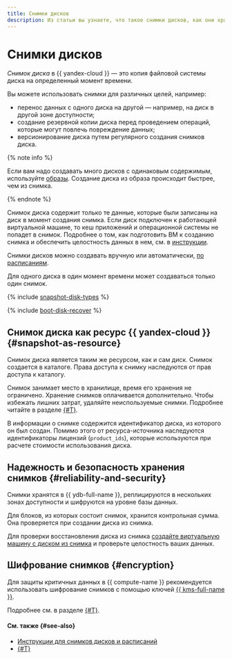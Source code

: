 ```yaml
---
title: Снимки дисков
description: Из статьи вы узнаете, что такое снимки дисков, как они хранятся, реплицируются и шифруются.
---
```


# Снимки дисков


_Снимок диска_ в {{ yandex-cloud }} — это копия файловой системы диска на определенный момент времени.

Вы можете использовать снимки для различных целей, например:

* перенос данных с одного диска на другой — например, на диск в другой зоне доступности;
* создание резервной копии диска перед проведением операций, которые могут повлечь повреждение данных;
* версионирование диска путем регулярного создания снимков диска.

{% note info %}

Если вам надо создавать много дисков с одинаковым содержимым, используйте [образы](image.md). Создание диска из образа происходит быстрее, чем из снимка.

{% endnote %}

Снимок диска содержит только те данные, которые были записаны на диск в момент создания снимка. Если диск подключен к работающей виртуальной машине, то кеш приложений и операционной системы не попадет в снимок. Подробнее о том, как подготовить ВМ к созданию снимка и обеспечить целостность данных в нем, см. в [инструкции](../operations/disk-control/create-snapshot.md#prepare).

Снимки дисков можно создавать вручную или автоматически, [по расписаниям](snapshot-schedule.md).

Для одного диска в один момент времени может создаваться только один снимок.

{% include [snapshot-disk-types](../../_includes/compute/snapshot-disk-types.md) %}

{% include [boot-disk-recover](../../_includes/compute/boot-disk-recover.md) %}

## Снимок диска как ресурс {{ yandex-cloud }} {#snapshot-as-resource}

Снимок диска является таким же ресурсом, как и сам диск. Снимок создается в каталоге. Права доступа к снимку наследуются от прав доступа к каталогу.

Снимок занимает место в хранилище, время его хранения не ограничено. Хранение снимков оплачивается дополнительно. Чтобы избежать лишних затрат, удаляйте неиспользуемые снимки. Подробнее читайте в разделе [{#T}](../pricing.md).

В информации о снимке содержится идентификатор диска, из которого он был создан. Помимо этого от ресурса-источника наследуются идентификаторы лицензий (`product_ids`), которые используются при расчете стоимости использования диска.


## Надежность и безопасность хранения снимков {#reliability-and-security}

Снимки хранятся в {{ ydb-full-name }}, реплицируются в нескольких зонах доступности и шифруются на уровне базы данных.

Для блоков, из которых состоит снимок, хранится контрольная сумма. Она проверяется при создании диска из снимка.

Для проверки восстановления диска из снимка [создайте виртуальную машину с диском из снимка](../operations/vm-create/create-from-snapshots.md) и проверьте целостность ваших данных.


## Шифрование снимков {#encryption}

Для защиты критичных данных в {{ compute-name }} рекомендуется использовать шифрование снимков с помощью ключей [{{ kms-full-name }}](../../kms/).

Подробнее см. в разделе [{#T}](encryption.md).


#### См. также {#see-also}

* [Инструкции для снимков дисков и расписаний](../operations/#snapshots)
* [{#T}](../operations/disk-create/from-snapshot.md)
